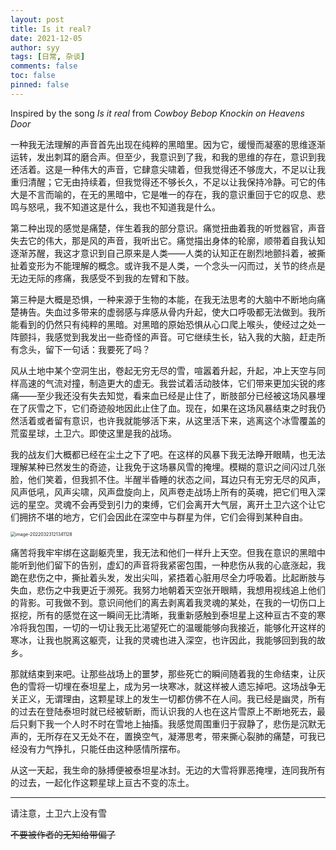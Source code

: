```yaml
---
layout: post
title: Is it real?
date: 2021-12-05
author: syy
tags: [日常, 杂谈]
comments: false
toc: false
pinned: false
---
```


Inspired by the song *Is it real* from *Cowboy Bebop Knockin on Heavens Door*

<!-- more -->

一种我无法理解的声音首先出现在纯粹的黑暗里。因为它，缓慢而凝塞的思维逐渐运转，发出刺耳的磨合声。但至少，我意识到了我，和我的思维的存在，意识到我还活着。这是一种伟大的声音，它肆意尖啸着，但我觉得还不够庞大，不足以让我重归清醒；它无由持续着，但我觉得还不够长久，不足以让我保持冷静。可它的伟大是不言而喻的，在无的黑暗中，它是唯一的存在，我的意识重回于它的叹息、悲鸣与怒吼，我不知道这是什么，我也不知道我是什么。

第二种出现的感觉是痛楚，伴生着我的部分意识。痛觉扭曲着我的听觉器官，声音失去它的伟大，那是风的声音，我听出它。痛觉描出身体的轮廓，顺带着自我认知逐渐苏醒，我这才意识到自己原来是人类——人类的认知正在剧烈地颤抖着，被撕扯着变形为不能理解的概念。或许我不是人类，一个念头一闪而过，关节的终点是无边无际的疼痛，我感受不到我的左臂和下肢。

第三种是大概是恐惧，一种来源于生物的本能，在我无法思考的大脑中不断地向痛楚祷告。失血过多带来的虚弱感与痒感从骨内升起，使大口呼吸都无法做到。我所能看到的仍然只有纯粹的黑暗。对黑暗的原始恐惧从心口爬上喉头，使经过之处一阵颤抖，我感觉到我发出一些奇怪的声音。可它继续生长，钻入我的大脑，赶走所有念头，留下一句话：我要死了吗？

风从土地中某个空洞生出，卷起无穷无尽的雪，喧嚣着升起，升起，冲上天空与同样高速的气流对撞，制造更大的虚无。我尝试着活动肢体，它们带来更加尖锐的疼痛——至少我还没有失去知觉，看来血已经是止住了，断肢部分已经被这场风暴埋在了灰雪之下，它们奇迹般地因此止住了血。现在，如果在这场风暴结束之时我仍然活着或者留有意识，也许我就能够活下来，从这里活下来，逃离这个冰雪覆盖的荒蛮星球，土卫六。即使这里是我的战场。

我的战友们大概都已经在尘土之下了吧。在这样的风暴下我无法睁开眼睛，也无法理解某种已然发生的奇迹，让我免于这场暴风雪的掩埋。模糊的意识之间闪过几张脸，他们笑着，但我抓不住。半醒半昏睡的状态之间，耳边只有无穷无尽的风声，风声低吼，风声尖啸，风声盘旋向上，风声卷走战场上所有的英魂，把它们甩入深远的星空。灵魂不会再受到引力的束缚，它们会离开大气层，离开土卫六这个让它们拥挤不堪的地方，它们会因此在深空中与群星为伴，它们会得到某种自由。



<img src="https://cdn.jsdelivr.net/gh/syy404/photospace/202203231213334.png" alt="image-20220323121341128" style="zoom:50%;" />



痛苦将我牢牢绑在这副躯壳里，我无法和他们一样升上天空。但我在意识的黑暗中能听到他们留下的告别，虚幻的声音将我紧密包围，一种悲伤从我的心底涨起，我跪在悲伤之中，撕扯着头发，发出尖叫，紧捂着心脏用尽全力呼吸着。比起断肢与失血，悲伤之中我更近于濒死。我努力地朝着天空张开眼睛，我想用视线追上他们的背影。可我做不到。意识间他们的离去剥离着我灵魂的某处，在我的一切伤口上抠挖，所有的感觉在这一瞬间无比清晰，我重新感触到泰坦星上这种亘古不变的寒冷将我包围，一切的一切让我无比渴望死亡的温暖能够向我接近，能够化开这样的寒冰，让我也脱离这躯壳，让我的灵魂也进入深空，也许因此，我能够回到我的故乡。

那就结束到来吧。让那些战场上的噩梦，那些死亡的瞬间随着我的生命结束，让灰色的雪将一切埋在泰坦星上，成为另一块寒冰，就这样被人遗忘掉吧。这场战争无关正义，无谓理由，这颗星球上的发生一切都仿佛不在人间。我已经是幽灵，所有的过去在登陆泰坦时就已经被斩断，而认识我的人也在这片雪原上不断地死去，最后只剩下我一个人时不时在雪地上抽搐。我感觉周围重归于寂静了，悲伤是沉默无声的，无所存在又无处不在，置换空气，凝滞思考，带来撕心裂肺的痛楚，可我已经没有力气挣扎，只能任由这种感情所摆布。

从这一天起，我生命的脉搏便被泰坦星冰封。无边的大雪将罪恶掩埋，连同我所有的过去，一起化作这颗星球上亘古不变的冻土。

---

请注意，土卫六上没有雪

~~不要被作者的无知给带偏了~~

